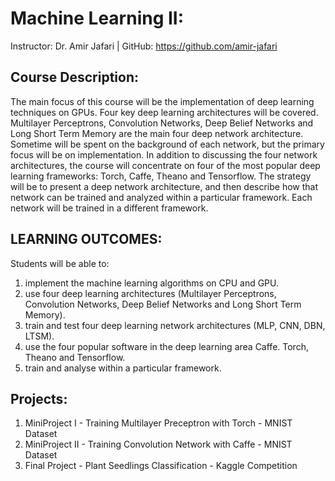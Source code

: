 # Machine Learning II: 

Instructor: Dr. Amir Jafari | GitHub: https://github.com/amir-jafari

## Course Description:
The main focus of this course will be the implementation of deep learning techniques on GPUs. Four key deep learning architectures will be covered. Multilayer Perceptrons, Convolution Networks, Deep Belief Networks and Long Short Term Memory are the main four deep network architecture. Sometime will be spent on the background of each network, but the primary focus will be on implementation. In addition to discussing the four network architectures, the course will concentrate on four of the most popular deep learning frameworks: Torch, Caffe, Theano and Tensorflow. The strategy will be to present a deep network architecture, and then describe how that network can be trained and analyzed within a particular framework. Each network will be trained in a different framework.

## LEARNING OUTCOMES:
Students will be able to:
1. implement the machine learning algorithms on CPU and GPU.
2. use four deep learning architectures (Multilayer Perceptrons, Convolution Networks, Deep Belief Networks and Long Short Term Memory).
3. train and test four deep learning network architectures (MLP, CNN, DBN, LTSM).
4. use the four popular software in the deep learning area Caffe. Torch, Theano and Tensorflow.
5. train and analyse within a particular framework.

## Projects:
1. MiniProject I - Training Multilayer Preceptron with Torch - MNIST Dataset
2. MiniProject II - Training Convolution Network with Caffe - MNIST Dataset
3. Final Project - Plant Seedlings Classification - Kaggle Competition
